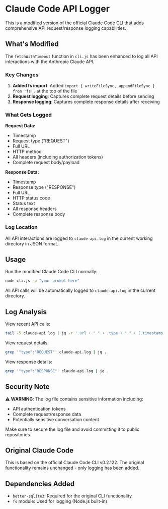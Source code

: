 # Claude Code API Logger

This is a modified version of the official Claude Code CLI that adds comprehensive API request/response logging capabilities.

## What's Modified

The `fetchWithTimeout` function in `cli.js` has been enhanced to log all API interactions with the Anthropic Claude API.

### Key Changes

1. **Added fs import**: Added `import { writeFileSync, appendFileSync } from 'fs';` at the top of the file
2. **Request logging**: Captures complete request details before sending
3. **Response logging**: Captures complete response details after receiving

### What Gets Logged

**Request Data:**
- Timestamp
- Request type ("REQUEST")
- Full URL
- HTTP method
- All headers (including authorization tokens)
- Complete request body/payload

**Response Data:**
- Timestamp
- Response type ("RESPONSE") 
- Full URL
- HTTP status code
- Status text
- All response headers
- Complete response body

### Log Location

All API interactions are logged to `claude-api.log` in the current working directory in JSON format.

## Usage

Run the modified Claude Code CLI normally:

```bash
node cli.js -p "your prompt here"
```

All API calls will be automatically logged to `claude-api.log` in the current directory.

## Log Analysis

View recent API calls:
```bash
tail -5 claude-api.log | jq -r '.url + " " + .type + " " + (.timestamp | split("T")[1] | split(".")[0])'
```

View request details:
```bash
grep '"type":"REQUEST"' claude-api.log | jq .
```

View response details:
```bash
grep '"type":"RESPONSE"' claude-api.log | jq .
```

## Security Note

⚠️ **WARNING**: The log file contains sensitive information including:
- API authentication tokens
- Complete request/response data
- Potentially sensitive conversation content

Make sure to secure the log file and avoid committing it to public repositories.

## Original Claude Code

This is based on the official Claude Code CLI v0.2.122. The original functionality remains unchanged - only logging has been added.

## Dependencies Added

- `better-sqlite3`: Required for the original CLI functionality
- `fs` module: Used for logging (Node.js built-in)